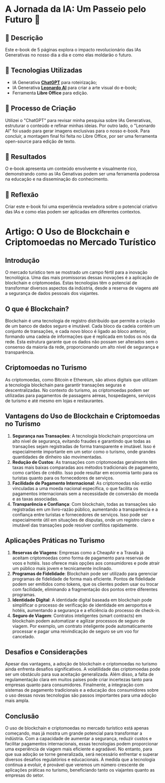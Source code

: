 # A Jornada da IA: Um Passeio pelo Futuro 🌌

## 📒 Descrição
Este e-book de 5 páginas explora o impacto revolucionário das IAs Generativas no nosso dia a dia e como elas moldarão o futuro.

## 🤖 Tecnologias Utilizadas
- IA Generativa **[ChatGPT](https://chat.openai.com)** para roteirização;
- IA Generativa **[Leonardo AI](https://leonardo.ai)** para criar a arte visual do e-book;
- Ferramenta **Libre Office** para edição.

## 🧐 Processo de Criação
Utilizei o "ChatGPT" para revisar minha pesquisa sobre IAs Generativas, estruturar o conteúdo e refinar minhas ideias. Por outro lado, o "Leonardo AI" foi usado para gerar imagens exclusivas para o nosso e-book. Para concluir, a montagem final foi feita no Libre Office, por ser uma ferramenta open-source para edição de texto.

## 🚀 Resultados
O e-book apresenta um conteúdo envolvente e visualmente rico, demonstrando como as IAs Genativas podem ser uma ferramenta poderosa na educação e na disseminação do conhecimento.

## 💭 Reflexão
Criar este e-book foi uma experiência reveladora sobre o potencial criativo das IAs e como elas podem ser aplicadas em diferentes contextos.

# Artigo: O Uso de Blockchain e Criptomoedas no Mercado Turístico

## Introdução
O mercado turístico tem se mostrado um campo fértil para a inovação tecnológica. Uma das mais promissoras dessas inovações é a aplicação de blockchain e criptomoedas. Estas tecnologias têm o potencial de transformar diversos aspectos da indústria, desde a reserva de viagens até a segurança de dados pessoais dos viajantes.

## O que é Blockchain?
Blockchain é uma tecnologia de registro distribuído que permite a criação de um banco de dados seguro e imutável. Cada bloco da cadeia contém um conjunto de transações, e cada novo bloco é ligado ao bloco anterior, formando uma cadeia de informações que é replicada em todos os nós da rede. Esta estrutura garante que os dados não possam ser alterados sem o consenso da maioria da rede, proporcionando um alto nível de segurança e transparência.

## Criptomoedas no Turismo
As criptomoedas, como Bitcoin e Ethereum, são ativos digitais que utilizam a tecnologia blockchain para garantir transações seguras e descentralizadas. No contexto do turismo, as criptomoedas podem ser utilizadas para pagamentos de passagens aéreas, hospedagens, serviços de turismo e até mesmo em lojas e restaurantes.

## Vantagens do Uso de Blockchain e Criptomoedas no Turismo
1. **Segurança nas Transações**: A tecnologia blockchain proporciona um alto nível de segurança, evitando fraudes e garantindo que todas as transações sejam registradas de forma transparente e imutável. Isso é especialmente importante em um setor como o turismo, onde grandes quantidades de dinheiro são movimentadas.
2. **Redução de Custos**: As transações com criptomoedas geralmente têm taxas mais baixas comparadas aos métodos tradicionais de pagamento, como cartões de crédito. Isso pode resultar em economia tanto para os turistas quanto para os fornecedores de serviços.
3. **Facilidade de Pagamento Internacional**: As criptomoedas não estão vinculadas a uma moeda nacional específica, o que facilita os pagamentos internacionais sem a necessidade de conversão de moeda e as taxas associadas.
4. **Transparência e Confiança**: Com blockchain, todas as transações são registradas em um livro-razão público, aumentando a transparência e a confiança entre turistas e fornecedores de serviços. Isso pode ser especialmente útil em situações de disputas, onde um registro claro e imutável das transações pode resolver conflitos rapidamente.

## Aplicações Práticas no Turismo
1. **Reservas de Viagens**: Empresas como a CheapAir e a Travala já aceitam criptomoedas como forma de pagamento para reservas de voos e hotéis. Isso oferece mais opções aos consumidores e pode atrair um público mais jovem e tecnicamente inclinado.
2. **Programas de Fidelidade**: Blockchain pode ser utilizado para gerenciar programas de fidelidade de forma mais eficiente. Pontos de fidelidade podem ser emitidos como tokens, que os clientes podem usar ou trocar com facilidade, eliminando a fragmentação dos pontos entre diferentes programas.
3. **Identidade Digital**: A identidade digital baseada em blockchain pode simplificar o processo de verificação de identidade em aeroportos e hotéis, aumentando a segurança e a eficiência do processo de check-in.
4. **Seguro de Viagem**: Contratos inteligentes (smart contracts) em blockchain podem automatizar e agilizar processos de seguro de viagem. Por exemplo, um contrato inteligente pode automaticamente processar e pagar uma reivindicação de seguro se um voo for cancelado.

## Desafios e Considerações
Apesar das vantagens, a adoção de blockchain e criptomoedas no turismo ainda enfrenta desafios significativos. A volatilidade das criptomoedas pode ser um obstáculo para sua aceitação generalizada. Além disso, a falta de regulamentação clara em muitos países pode criar incertezas tanto para empresas quanto para consumidores. Finalmente, a integração com sistemas de pagamento tradicionais e a educação dos consumidores sobre o uso dessas novas tecnologias são passos importantes para uma adoção mais ampla.

## Conclusão
O uso de blockchain e criptomoedas no mercado turístico está apenas começando, mas já mostra um grande potencial para transformar a indústria. Com a capacidade de aumentar a segurança, reduzir custos e facilitar pagamentos internacionais, essas tecnologias podem proporcionar uma experiência de viagem mais eficiente e agradável. No entanto, para que sua adoção se torne generalizada, será necessário enfrentar e superar diversos desafios regulatórios e educacionais. À medida que a tecnologia continua a evoluir, é provável que veremos um número crescente de aplicações práticas no turismo, beneficiando tanto os viajantes quanto as empresas do setor.
